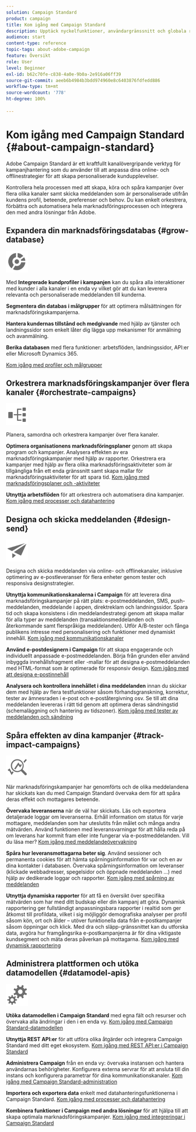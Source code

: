 ```yaml
---
solution: Campaign Standard
product: campaign
title: Kom igång med Campaign Standard
description: Upptäck nyckelfunktioner, användargränssnitt och globala riktlinjer.
audience: start
content-type: reference
topic-tags: about-adobe-campaign
feature: Översikt
role: User
level: Beginner
exl-id: b62c70fe-c838-4a0e-9b0a-2e916a06ff39
source-git-commit: aeeb6b4984b3bdd974960e8c6403876fdfedd886
workflow-type: tm+mt
source-wordcount: '778'
ht-degree: 100%

---
```


# Kom igång med Campaign Standard {#about-campaign-standard}

Adobe Campaign Standard är ett kraftfullt kanalövergripande verktyg för kampanjhantering som du använder till att anpassa dina online- och offlinestrategier för att skapa personaliserade kundupplevelser.

Kontrollera hela processen med att skapa, köra och spåra kampanjer över flera olika kanaler samt skicka meddelanden som är personaliserade utifrån kundens profil, beteende, preferenser och behov. Du kan enkelt orkestrera, förbättra och automatisera hela marknadsföringsprocessen och integrera den med andra lösningar från Adobe.

## Expandera din marknadsföringsdatabas {#grow-database}

<img width="60px" alt="villkor" src="assets/icon_segment.svg"/>

Med **Integrerade kundprofiler i kampanjen** kan du spåra alla interaktioner med kunder i alla kanaler i en enda vy vilket gör att du kan leverera relevanta och personaliserade meddelanden till kunderna.

**Segmentera din databas i målgrupper** för att optimera målsättningen för marknadsföringskampanjerna.

**Hantera kundernas tillstånd och medgivande** med hjälp av tjänster och landningssidor som enkelt låter dig lägga upp mekanismer för anmälning och avanmälning.

**Berika databasen** med flera funktioner: arbetsflöden, landningssidor, API:er eller Microsoft Dynamics 365.

[Kom igång med profiler och målgrupper](../../audiences/using/get-started-profiles-and-audiences.md)

## Orkestrera marknadsföringskampanjer över flera kanaler {#orchestrate-campaigns}

<img width="60px" alt="villkor" src="assets/icon_workflows.svg"/>

Planera, samordna och orkestrera kampanjer över flera kanaler.

**Optimera organisationens marknadsföringsplaner** genom att skapa program och kampanjer. Analysera effekten av era marknadsföringskampanjer med hjälp av rapporter. Orkestrera era kampanjer med hjälp av flera olika marknadsföringsaktiviteter som är tillgängliga från ett enda gränssnitt samt skapa mallar för marknadsföringsaktiviteter för att spara tid. [Kom igång med marknadsföringsplaner och -aktiviteter](../../start/using/programs-and-campaigns.md)

**Utnyttja arbetsflöden** för att orkestrera och automatisera dina kampanjer. [Kom igång med processer och datahantering](../../automating/using/get-started-workflows.md)

## Designa och skicka meddelanden {#design-send}

<img width="60px" alt="villkor" src="assets/icon_send.svg"/>

Designa och skicka meddelanden via online- och offlinekanaler, inklusive optimering av e-postleveranser för flera enheter genom tester och responsiva designstrategier.

**Utnyttja kommunikationskanalerna i Campaign** för att leverera dina marknadsföringskampanjer på rätt plats: e-postmeddelanden, SMS, push-meddelanden, meddelande i appen, direktreklam och landningssidor. Spara tid och skapa konsistens i din meddelandestrategi genom att skapa mallar för alla typer av meddelanden (transaktionsmeddelanden och återkommande samt flerspråkiga meddelanden). Utför A/B-tester och fånga publikens intresse med personalisering och funktioner med dynamiskt innehåll. [Kom igång med kommunikationskanaler](../../channels/using/get-started-communication-channels.md)

**Använd e-postdesignern i Campaign** för att skapa engagerande och individuellt anpassade e-postmeddelanden. Börja från grunden eller använd inbyggda innehållsfragment eller -mallar för att designa e-postmeddelanden med HTML-format som är optimerade för responsiv design. [Kom igång med att designa e-postinnehåll](../../designing/using/designing-content-in-adobe-campaign.md)

**Analysera och kontrollera innehållet i dina meddelanden** innan du skickar dem med hjälp av flera testfunktioner såsom förhandsgranskning, korrektur, tester av ämnesraden i e-post och e-poståtergivning osv. Se till att dina meddelanden levereras i rätt tid genom att optimera deras sändningstid (schemaläggning och hantering av tidszoner). [Kom igång med tester av meddelanden och sändning](../../sending/using/get-started-sending-messages.md)

## Spåra effekten av dina kampanjer {#track-impact-campaigns}

<img width="60px" alt="villkor" src="assets/icon_report.svg"/>

När marknadsföringskampanjer har genomförts och de olika meddelandena har skickats kan du med Campaign Standard övervaka dem för att spåra deras effekt och mottagares beteende.

**Övervaka leveranserna** när de väl har skickats. Läs och exportera detaljerade loggar om leveranserna. Erhåll information om status för varje mottagare, meddelanden som har uteslutits från målet och många andra mätvärden.
Använd funktionen med leveransvarningar för att hålla reda på om leverans har kommit fram eller inte fungerar via e-postmeddelanden. Vill du läsa mer? [Kom igång med meddelandeövervakning](../../sending/using/monitoring-a-delivery.md)

**Spåra hur leveransmottagarna beter sig**. Använd sessioner och permanenta cookies för att hämta spårningsinformation för var och en av dina kontakter i databasen. Övervaka spårningsinformation om leveranser (klickade webbadresser, spegelsidor och öppnade meddelanden ...) med hjälp av dedikerade loggar och rapporter. [Kom igång med spårning av meddelanden](../../sending/using/tracking-messages.md)

**Utnyttja dynamiska rapporter** för att få en översikt över specifika mätvärden som har med ditt budskap eller din kampanj att göra. Dynamisk rapportering ger fullständigt anpassningsbara rapporter i realtid som ger åtkomst till profildata, vilket i sig möjliggör demografiska analyser per profil såsom kön, ort och ålder – utöver funktionella data från e-postkampanjer såsom öppningar och klick. Med dra och släpp-gränssnittet kan du utforska data, avgöra hur framgångsrika e-postkampanjerna är för dina viktigaste kundsegment och mäta deras påverkan på mottagarna. [Kom igång med dynamisk rapportering](../../reporting/using/about-dynamic-reports.md)

## Administrera plattformen och utöka datamodellen {#datamodel-apis}

<img width="60px" alt="villkor" src="assets/icon_admin.svg"/>

**Utöka datamodellen i Campaign Standard** med egna fält och resurser och övervaka alla ändringar i den i en enda vy. [Kom igång med Campaign Standard-datamodellen](../../developing/using/get-started-data-model.md)

**Utnyttja REST API:er** för att utföra olika åtgärder och integrera Campaign Standard med ditt eget ekosystem. [Kom igång med REST API:er i Campaign Standard](../../api/using/get-started-apis.md)

**Administrera Campaign** från en enda vy: övervaka instansen och hantera användarnas behörigheter. Konfigurera externa servrar för att ansluta till din instans och konfigurera parametrar för dina kommunikationskanaler. [Kom igång med Campaign Standard-administration](../../administration/using/get-started-campaign-administration.md)

**Importera och exportera data** enkelt med datahanteringsfunktionerna i Campaign Standard. [Kom igång med processer och datahantering](../../automating/using/get-started-workflows.md)

**Kombinera funktioner i Campaign med andra lösningar** för att hjälpa till att skapa optimala marknadsföringskampanjer. [Kom igång med integreringar i Campaign Standard](../../integrating/using/get-started-campaign-integrations.md)
